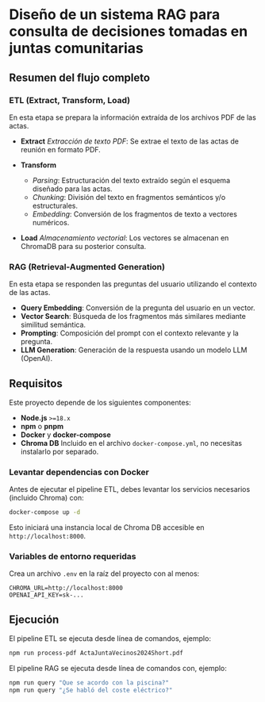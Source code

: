 # Diseño de un sistema RAG para consulta de decisiones tomadas en juntas comunitarias

## Resumen del flujo completo

### ETL (Extract, Transform, Load)

En esta etapa se prepara la información extraída de los archivos PDF de las actas.

* **Extract**
  *Extracción de texto PDF*: Se extrae el texto de las actas de reunión en formato PDF.

* **Transform**

  * *Parsing*: Estructuración del texto extraído según el esquema diseñado para las actas.
  * *Chunking*: División del texto en fragmentos semánticos y/o estructurales.
  * *Embedding*: Conversión de los fragmentos de texto a vectores numéricos.

* **Load**
  *Almacenamiento vectorial*: Los vectores se almacenan en ChromaDB para su posterior consulta.


### RAG (Retrieval-Augmented Generation)

En esta etapa se responden las preguntas del usuario utilizando el contexto de las actas.

* **Query Embedding**: Conversión de la pregunta del usuario en un vector.
* **Vector Search**: Búsqueda de los fragmentos más similares mediante similitud semántica.
* **Prompting**: Composición del prompt con el contexto relevante y la pregunta.
* **LLM Generation**: Generación de la respuesta usando un modelo LLM (OpenAI).


## Requisitos

Este proyecto depende de los siguientes componentes:

* **Node.js** `>=18.x`
* **npm** o **pnpm**
* **Docker** y **docker-compose**
* **Chroma DB**
  Incluido en el archivo `docker-compose.yml`, no necesitas instalarlo por separado.

### Levantar dependencias con Docker

Antes de ejecutar el pipeline ETL, debes levantar los servicios necesarios (incluido Chroma) con:

```bash
docker-compose up -d
```

Esto iniciará una instancia local de Chroma DB accesible en `http://localhost:8000`.

### Variables de entorno requeridas

Crea un archivo `.env` en la raíz del proyecto con al menos:

```env
CHROMA_URL=http://localhost:8000
OPENAI_API_KEY=sk-...
```

## Ejecución

El pipeline ETL se ejecuta desde línea de comandos, ejemplo:

```bash
npm run process-pdf ActaJuntaVecinos2024Short.pdf
```

El pipeline RAG se ejecuta desde línea de comandos con, ejemplo:

```bash
npm run query "Que se acordo con la piscina?"
npm run query "¿Se habló del coste eléctrico?"
```